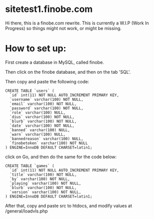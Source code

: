 # sitetest1.finobe.com
Hi there, this is a finobe.com rewrite.
This is currently a W.I.P (Work In Progress) so things might not work, or might be missing.
# How to set up:
First create a database in MySQL, called finobe.

Then click on the finobe database, and then on the tab 'SQL'.

Then copy and paste the following code:
```
CREATE TABLE `users` (
  `id` int(11) NOT NULL AUTO_INCREMENT PRIMARY KEY,
  `username` varchar(100) NOT NULL,
  `email` varchar(100) NOT NULL,
  `password` varchar(100) NOT NULL,
  `role` varchar(100) NULL,
  `dius` varchar(100) NOT NULL,
  `blurb` varchar(100) NOT NULL,
  `date` varchar(100) NOT NULL,
  `banned` varchar(100) NULL,
  `warn` varchar(100) NULL,
  `bannedreason` varchar(100) NULL,
  `finobetoken` varchar(100) NOT NULL
) ENGINE=InnoDB DEFAULT CHARSET=latin1;
```
click on Go, and then do the same for the code below:
```
CREATE TABLE `games` (
  `id` int(11) NOT NULL AUTO_INCREMENT PRIMARY KEY,
  `title` varchar(100) NOT NULL,
  `by` varchar(100) NOT NULL,
  `playing` varchar(100) NOT NULL,
  `blurb` varchar(100) NOT NULL,
  `version` varchar(100) NOT NULL,
) ENGINE=InnoDB DEFAULT CHARSET=latin1;
```

After that, copy and paste src to htdocs, and modify values at /general/loadvls.php
